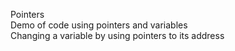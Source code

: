 Pointers  
Demo of code using pointers and variables  
Changing a variable by using pointers to its address
